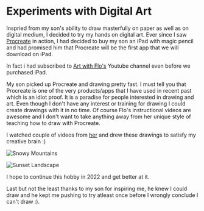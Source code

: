 # Experiments with Digital Art

Inspried from my son's ability to draw masterfully on paper as well as on digital medium, I decided to try my hands on digital art. Ever since I saw [Procreate](https://procreate.art/) in action, I had decided to buy my son an iPad with magic pencil and 
had promised him that Procreate will be the first app that we will download on iPad.

In fact i had subscribed to [Art with Flo's](https://artwithflo.com/) Youtube channel even before we purchased iPad.

My son picked up Procreate and drawing pretty fast. I must tell you that Procreate is one of the very products/apps that I have used in recent past which is an idiot proof. It is a paradise for people interested in drawing and art.
Even though I don't have any interest or training for drawing I could create drawings with it in no time. Of course Flo's instructional videos are awesome and I don't want to take anything away from her unique style of teaching how to draw with Procreate.

I watched couple of videos from [her](https://www.youtube.com/c/ArtwithFlo?) and drew these drawings to satisfy my creative brain :) 

![Snowy Mountains](https://user-images.githubusercontent.com/4402428/147939054-25acf7be-9ecd-4d71-8b07-fc2b317fac29.png)

![Sunset Landscape](https://user-images.githubusercontent.com/4402428/147939109-f405e0da-6c61-4bf1-bce2-b9915d1f2c22.png)

I hope to continue this hobby in 2022 and get better at it.

Last but not the least thanks to my son for inspiring me, he knew I could draw and he kept me pushing to try atleast once before I wrongly conclude I can't draw :).



